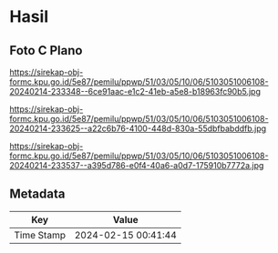 # Hasil

## Foto C Plano

https://sirekap-obj-formc.kpu.go.id/5e87/pemilu/ppwp/51/03/05/10/06/5103051006108-20240214-233348--6ce91aac-e1c2-41eb-a5e8-b18963fc90b5.jpg

https://sirekap-obj-formc.kpu.go.id/5e87/pemilu/ppwp/51/03/05/10/06/5103051006108-20240214-233625--a22c6b76-4100-448d-830a-55dbfbabddfb.jpg

https://sirekap-obj-formc.kpu.go.id/5e87/pemilu/ppwp/51/03/05/10/06/5103051006108-20240214-233537--a395d786-e0f4-40a6-a0d7-175910b7772a.jpg


## Metadata

| Key        | Value               |
| ---------- | ------------------- |
| Time Stamp | 2024-02-15 00:41:44 |



